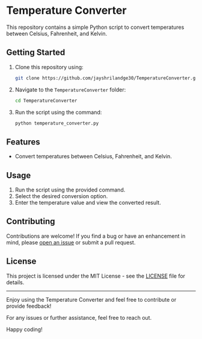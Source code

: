 # Temperature Converter

This repository contains a simple Python script to convert temperatures between Celsius, Fahrenheit, and Kelvin.

## Getting Started

1. Clone this repository using:
    ```bash
    git clone https://github.com/jayshrilandge30/TemperatureConverter.git
    ```
2. Navigate to the `TemperatureConverter` folder:
    ```bash
    cd TemperatureConverter
    ```
3. Run the script using the command:
    ```bash
    python temperature_converter.py
    ```

## Features

- Convert temperatures between Celsius, Fahrenheit, and Kelvin.

## Usage

1. Run the script using the provided command.
2. Select the desired conversion option.
3. Enter the temperature value and view the converted result.

## Contributing

Contributions are welcome! If you find a bug or have an enhancement in mind, please [open an issue](https://github.com/jayshrilandge30/TemperatureConverter/issues) or submit a pull request.

## License

This project is licensed under the MIT License - see the [LICENSE](LICENSE) file for details.

---

Enjoy using the Temperature Converter and feel free to contribute or provide feedback!

For any issues or further assistance, feel free to reach out.

Happy coding!
